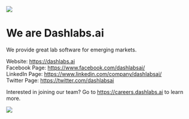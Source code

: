 <img src="https://cdn00.dashlabs.app/DashlabsWordmarkLogoBlue.png" style="max-width: 512px;" />

# We are Dashlabs.ai

We provide great lab software for emerging markets.

Website: <a href="https://dashlabs.ai">https://dashlabs.ai</a><br />
Facebook Page: <a href="https://www.facebook.com/dashlabsai/">https://www.facebook.com/dashlabsai/</a><br />
LinkedIn Page: <a href="https://www.linkedin.com/company/dashlabsai/">https://www.linkedin.com/company/dashlabsai/</a><br />
Twitter Page: <a href="https://twitter.com/dashlabsai">https://twitter.com/dashlabsai</a><br />

Interested in joining our team? Go to <a href="https://careers.dashlabs.ai">https://careers.dashlabs.ai</a> to learn more.

<img src="https://cdn00.dashlabs.app/dash02.gif" style="max-width: 256px;" />
